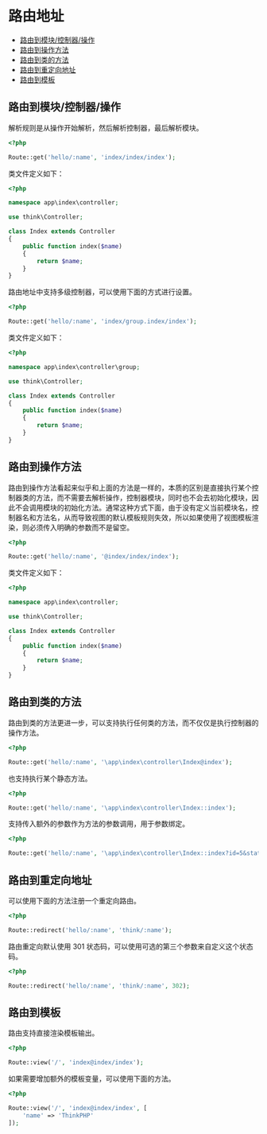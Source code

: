 # 路由地址

* [路由到模块/控制器/操作](#路由到模块控制器操作)
* [路由到操作方法](#路由到操作方法)
* [路由到类的方法](#路由到类的方法)
* [路由到重定向地址](#路由到重定向地址)
* [路由到模板](#路由到模板)

## 路由到模块/控制器/操作

解析规则是从操作开始解析，然后解析控制器，最后解析模块。

```php
<?php

Route::get('hello/:name', 'index/index/index');

```

类文件定义如下：

```php
<?php

namespace app\index\controller;

use think\Controller;

class Index extends Controller
{
    public function index($name)
    {
        return $name;
    }
}

```

路由地址中支持多级控制器，可以使用下面的方式进行设置。

```php
<?php

Route::get('hello/:name', 'index/group.index/index');

```

类文件定义如下：

```php
<?php

namespace app\index\controller\group;

use think\Controller;

class Index extends Controller
{
    public function index($name)
    {
        return $name;
    }
}

```

## 路由到操作方法

路由到操作方法看起来似乎和上面的方法是一样的，本质的区别是直接执行某个控制器类的方法，而不需要去解析操作，控制器模块，同时也不会去初始化模块，因此不会调用模块的初始化方法。通常这种方式下面，由于没有定义当前模块名，控制器名和方法名，从而导致视图的默认模板规则失效，所以如果使用了视图模板渲染，则必须传入明确的参数而不是留空。

```php
<?php

Route::get('hello/:name', '@index/index/index');

```

类文件定义如下：

```php
<?php

namespace app\index\controller;

use think\Controller;

class Index extends Controller
{
    public function index($name)
    {
        return $name;
    }
}

```

## 路由到类的方法

路由到类的方法更进一步，可以支持执行任何类的方法，而不仅仅是执行控制器的操作方法。

```php
<?php

Route::get('hello/:name', '\app\index\controller\Index@index');

```

也支持执行某个静态方法。

```php
<?php

Route::get('hello/:name', '\app\index\controller\Index::index');

```

支持传入额外的参数作为方法的参数调用，用于参数绑定。

```php
<?php

Route::get('hello/:name', '\app\index\controller\Index::index?id=5&status=1');

```

## 路由到重定向地址

可以使用下面的方法注册一个重定向路由。

```php
<?php

Route::redirect('hello/:name', 'think/:name');

```

路由重定向默认使用 301 状态码，可以使用可选的第三个参数来自定义这个状态码。

```php
<?php

Route::redirect('hello/:name', 'think/:name', 302);

```

## 路由到模板

路由支持直接渲染模板输出。

```php
<?php

Route::view('/', 'index@index/index');

```

如果需要增加额外的模板变量，可以使用下面的方法。

```php
<?php

Route::view('/', 'index@index/index', [
    'name' => 'ThinkPHP'
]);

```

